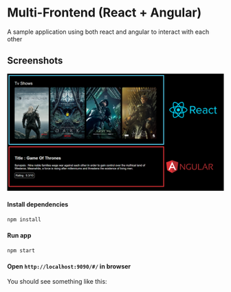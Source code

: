 # Multi-Frontend (React + Angular)

A sample application using both react and angular to interact with each other

## Screenshots
<img src="snapshot/snapshot.PNG" alt="snapshot" width="800"/>

#### Install dependencies
```bash
npm install
```

#### Run app
```bash
npm start
```

#### Open `http://localhost:9090/#/` in browser

You should see something like this:
